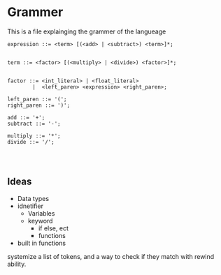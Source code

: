 # Grammer
This is a file explainging the grammer of the langueage

```ebnf
expression ::= <term> [(<add> | <subtract>) <term>]*;


term ::= <factor> [(<multiply> | <divide>) <factor>]*;


factor ::= <int_literal> | <float_literal>
        |  <left_paren> <expression> <right_paren>;

left_paren ::= '(';
right_paren ::= ')';

add ::= '+';
subtract ::= '-';

multiply ::= '*';
divide ::= '/';




```
## Ideas
- Data types
- idnetifier
  - Variables
  - keyword
    - if else, ect
    - functions
- built in functions

systemize a list of tokens, and a way to check if they match with rewind ability.